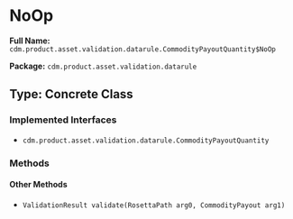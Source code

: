 # NoOp

**Full Name:** `cdm.product.asset.validation.datarule.CommodityPayoutQuantity$NoOp`

**Package:** `cdm.product.asset.validation.datarule`

## Type: Concrete Class

### Implemented Interfaces

- `cdm.product.asset.validation.datarule.CommodityPayoutQuantity`

### Methods

#### Other Methods

- `ValidationResult validate(RosettaPath arg0, CommodityPayout arg1)`

